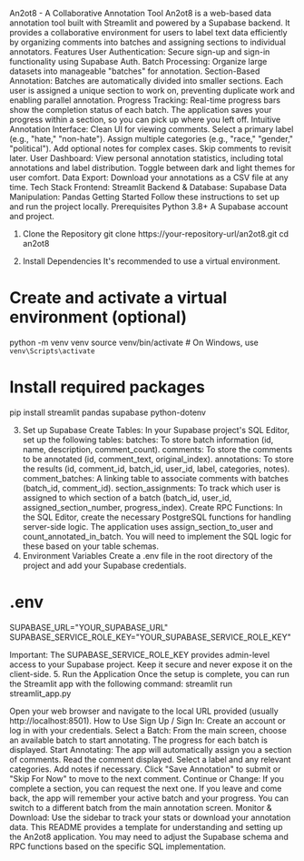 An2ot8 - A Collaborative Annotation Tool
An2ot8 is a web-based data annotation tool built with Streamlit and powered by a Supabase backend. It provides a collaborative environment for users to label text data efficiently by organizing comments into batches and assigning sections to individual annotators.
 Features
User Authentication: Secure sign-up and sign-in functionality using Supabase Auth.
Batch Processing: Organize large datasets into manageable "batches" for annotation.
Section-Based Annotation: Batches are automatically divided into smaller sections. Each user is assigned a unique section to work on, preventing duplicate work and enabling parallel annotation.
Progress Tracking:
Real-time progress bars show the completion status of each batch.
The application saves your progress within a section, so you can pick up where you left off.
Intuitive Annotation Interface:
Clean UI for viewing comments.
Select a primary label (e.g., "hate," "non-hate").
Assign multiple categories (e.g., "race," "gender," "political").
Add optional notes for complex cases.
Skip comments to revisit later.
User Dashboard:
View personal annotation statistics, including total annotations and label distribution.
Toggle between dark and light themes for user comfort.
Data Export: Download your annotations as a CSV file at any time.
Tech Stack
Frontend: Streamlit
Backend & Database: Supabase
Data Manipulation: Pandas
Getting Started
Follow these instructions to set up and run the project locally.
Prerequisites
Python 3.8+
A Supabase account and project.
1. Clone the Repository
git clone https://your-repository-url/an2ot8.git
cd an2ot8


2. Install Dependencies
It's recommended to use a virtual environment.
# Create and activate a virtual environment (optional)
python -m venv venv
source venv/bin/activate  # On Windows, use `venv\Scripts\activate`

# Install required packages
pip install streamlit pandas supabase python-dotenv


3. Set up Supabase
Create Tables: In your Supabase project's SQL Editor, set up the following tables:
batches: To store batch information (id, name, description, comment_count).
comments: To store the comments to be annotated (id, comment_text, original_index).
annotations: To store the results (id, comment_id, batch_id, user_id, label, categories, notes).
comment_batches: A linking table to associate comments with batches (batch_id, comment_id).
section_assignments: To track which user is assigned to which section of a batch (batch_id, user_id, assigned_section_number, progress_index).
Create RPC Functions: In the SQL Editor, create the necessary PostgreSQL functions for handling server-side logic. The application uses assign_section_to_user and count_annotated_in_batch. You will need to implement the SQL logic for these based on your table schemas.
4. Environment Variables
Create a .env file in the root directory of the project and add your Supabase credentials.
# .env
SUPABASE_URL="YOUR_SUPABASE_URL"
SUPABASE_SERVICE_ROLE_KEY="YOUR_SUPABASE_SERVICE_ROLE_KEY"


Important: The SUPABASE_SERVICE_ROLE_KEY provides admin-level access to your Supabase project. Keep it secure and never expose it on the client-side.
5. Run the Application
Once the setup is complete, you can run the Streamlit app with the following command:
streamlit run streamlit_app.py


Open your web browser and navigate to the local URL provided (usually http://localhost:8501).
How to Use
Sign Up / Sign In: Create an account or log in with your credentials.
Select a Batch: From the main screen, choose an available batch to start annotating. The progress for each batch is displayed.
Start Annotating: The app will automatically assign you a section of comments.
Read the comment displayed.
Select a label and any relevant categories.
Add notes if necessary.
Click "Save Annotation" to submit or "Skip For Now" to move to the next comment.
Continue or Change:
If you complete a section, you can request the next one.
If you leave and come back, the app will remember your active batch and your progress.
You can switch to a different batch from the main annotation screen.
Monitor & Download: Use the sidebar to track your stats or download your annotation data.
This README provides a template for understanding and setting up the An2ot8 application. You may need to adjust the Supabase schema and RPC functions based on the specific SQL implementation.
